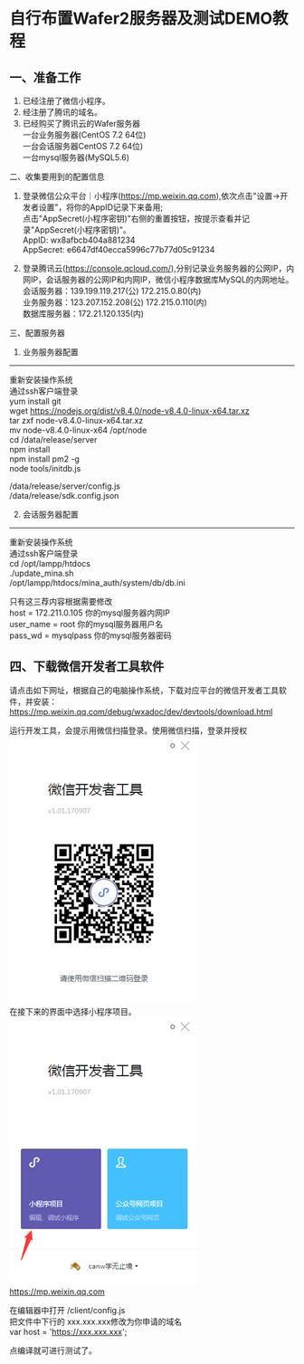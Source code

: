 自行布置Wafer2服务器及测试DEMO教程
======================

一、准备工作
-----------
1. 已经注册了微信小程序。
2. 经注册了腾讯的域名。
3. 已经购买了腾讯云的Wafer服务器  <br />
  一台业务服务器(CentOS 7.2 64位)  <br />
  一台会话服务器CentOS 7.2 64位)  <br />
  一台mysql服务器(MySQL5.6)  <br />

二、收集要用到的配置信息
1. 登录微信公众平台｜小程序(https://mp.weixin.qq.com),依次点击"设置->开发者设置"，将你的AppID记录下来备用;  <br />
点击"AppSecret(小程序密钥)"右侧的重置按钮，按提示查看并记录"AppSecret(小程序密钥)"。 <br />
AppID: wx8afbcb404a881234  <br />
AppSecret: e6647df40ecca5996c77b77d05c91234  <br />

2. 登录腾讯云(https://console.qcloud.com/),分别记录业务服务器的公网IP，内网IP，会话服务器的公网IP和内网IP，微信小程序数据库MySQL的内网地址。  <br />
会话服务器：139.199.119.217(公) 172.215.0.80(内)  <br />
业务服务器：123.207.152.208(公) 172.215.0.110(内)  <br />
数据库服务器：172.21.120.135(内)  <br />

三、配置服务器
1. 业务服务器配置
-----------------
重新安装操作系统  <br />
通过ssh客户端登录  <br />
yum install git  <br />
wget https://nodejs.org/dist/v8.4.0/node-v8.4.0-linux-x64.tar.xz  <br />
tar zxf node-v8.4.0-linux-x64.tar.xz  <br />
mv node-v8.4.0-linux-x64 /opt/node  <br />
cd /data/release/server  <br />
npm install  <br />
npm install pm2 -g  <br />
node tools/initdb.js  <br />

/data/release/server/config.js  <br />
/data/release/sdk.config.json  <br />

2. 会话服务器配置
-----------------
重新安装操作系统  <br />
通过ssh客户端登录  <br />
cd /opt/lampp/htdocs  <br />
./update_mina.sh  <br />
/opt/lampp/htdocs/mina_auth/system/db/db.ini  <br />

只有这三荐内容根据需要修改  <br />
host = 172.211.0.105 你的mysql服务器内网IP  <br />
user_name = root  你的mysql服务器用户名  <br />
pass_wd = mysqlpass 你的mysql服务器密码  <br />

四、下载微信开发者工具软件
-------------------------
请点击如下网址，根据自己的电脑操作系统，下载对应平台的微信开发者工具软件，并安装：
https://mp.weixin.qq.com/debug/wxadoc/dev/devtools/download.html  <br />

运行开发工具，会提示用微信扫描登录。使用微信扫描，登录并授权  <br />
<img src="images/login_dev1.png" />  <br />
在接下来的界面中选择小程序项目。  <br />
<img src="images/login_dev2.png" />  <br />
https://mp.weixin.qq.com  <br />

在编辑器中打开 /client/config.js  <br />
把文件中下行的 xxx.xxx.xxx修改为你申请的域名  <br />
var host = 'https://xxx.xxx.xxx';  <br />

点编译就可进行测试了。  <br />

